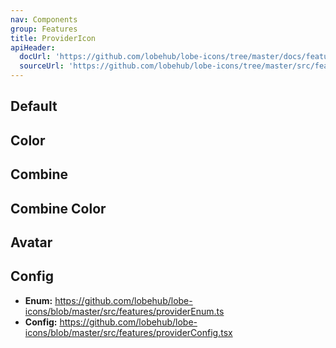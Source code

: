```yaml
---
nav: Components
group: Features
title: ProviderIcon
apiHeader:
  docUrl: 'https://github.com/lobehub/lobe-icons/tree/master/docs/features/provider-icon.md'
  sourceUrl: 'https://github.com/lobehub/lobe-icons/tree/master/src/features/ProviderIcon/index.tsx'
---
```


## Default

<code src="./demos/provider-icon/index.tsx" center></code>

## Color

<code src="./demos/provider-icon/Color.tsx" center></code>

## Combine

<code src="./demos/provider-icon/Combine.tsx" center></code>

## Combine Color

<code src="./demos/provider-icon/CombineColor.tsx" center></code>

## Avatar

<code src="./demos/provider-icon/Avatar.tsx" center></code>

## Config

- **Enum:** <https://github.com/lobehub/lobe-icons/blob/master/src/features/providerEnum.ts>
- **Config:** <https://github.com/lobehub/lobe-icons/blob/master/src/features/providerConfig.tsx>
